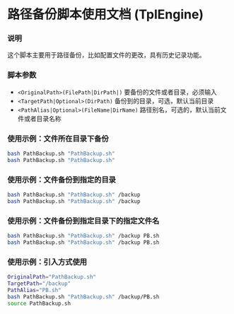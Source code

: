 路径备份脚本使用文档 (TplEngine)
======

### 说明
这个脚本主要用于路径备份，比如配置文件的更改，具有历史记录功能。

### 脚本参数
- `<OriginalPath>(FilePath|DirPath|)` 要备份的文件或者目录，必须输入
- `<TargetPath|Optional>(DirPath)` 备份到的目录，可选，默认当前目录
- `<PathAlias|Optional>(FileName|DirName)` 路径别名，可选的，默认当前文件或者目录名称

### 使用示例：文件所在目录下备份
```bash
bash PathBackup.sh "PathBackup.sh"
bash PathBackup.sh "PathBackup.sh"
```

### 使用示例：文件备份到指定的目录
```bash
bash PathBackup.sh "PathBackup.sh" /backup
bash PathBackup.sh "PathBackup.sh" /backup
```

### 使用示例：文件备份到指定目录下的指定文件名
```bash
bash PathBackup.sh "PathBackup.sh" /backup PB.sh
bash PathBackup.sh "PathBackup.sh" /backup PB.sh
```

### 使用示例：引入方式使用
```bash
OriginalPath="PathBackup.sh"
TargetPath="/backup"
PathAlias="PB.sh"
bash PathBackup.sh "PathBackup.sh" /backup/PB.sh
source PathBackup.sh
```
